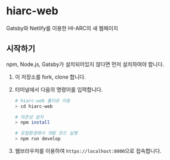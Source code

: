 # hiarc-web

Gatsby와 Netlify를 이용한 HI-ARC의 새 웹페이지

## 시작하기

npm, Node.js, Gatsby가 설치되어있지 않다면 먼저 설치하여야 합니다.

1. 이 저장소를 fork, clone 합니다.
2. 터미널에서 다음의 명령어를 입력합니다.

   ```zsh
   # hiarc-web 폴더로 이동
   > cd hiarc-web

   # 의존성 설치
   > npm install

   # 로컬환경에서 개발 모드 실행
   > npm run develop
   ```

3. 웹브라우저를 이용하여 `https://localhost:8000`으로 접속합니다.

